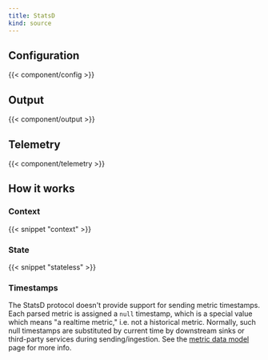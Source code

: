 ```yaml
---
title: StatsD
kind: source
---
```


## Configuration

{{< component/config >}}

## Output

{{< component/output >}}

## Telemetry

{{< component/telemetry >}}

## How it works

### Context

{{< snippet "context" >}}

### State

{{< snippet "stateless" >}}

### Timestamps

The StatsD protocol doesn't provide support for sending metric timestamps. Each parsed metric is assigned a `null` timestamp, which is a special value which means "a realtime metric," i.e. not a historical metric. Normally, such null timestamps are substituted by current time by downstream sinks or third-party services during sending/ingestion. See the [metric data model][metric] page for more info.

[metric]: /docs/about/under-the-hood/architecture/data-model/metric
